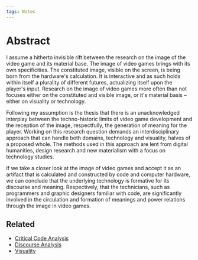 ```yaml
---
tags: Notes
---
```

# Abstract
I assume a hitherto invisible rift between the research on the image of the video game and its material base. The image of video games brings with its own specificities. The constituted image, visible on the screen, is being born from the hardware's calculation. It is interactive and as such holds within itself a plurality of different futures, actualizing itself upon the player's input. Research on the image of video games more often than not focuses either on the constituted and visible image, or it's material basis – either on visuality or technology.

Following my assumption is the thesis that there is an unacknowledged interplay between the techno-historic limits of video game development and the reception of the image, respectfully, the generation of meaning for the player. Working on this research question demands an interdisciplinary approach that can handle both domains, technology and visuality, halves of a proposed whole. The methods used in this approach are lent from digital humanities, design research and new materialism with a focus on technology studies.

If we take a closer look at the image of video games and accept it as an artifact that is calculated and constructed by code and computer hardware, we can conclude that the underlying technology is formative for its discourse and meaning. Respectively, that the technicians, such as programmers and graphic designers familiar with code, are significantly involved in the circulation and formation of meanings and power relations through the image in video games.

## Related
- [Critical Code Analysis](notes/Critical%20Code%20Analysis.md)
- [Discourse Analysis](notes/Discourse%20Analysis.md)
- [Visuality](notes/Visuality.md)